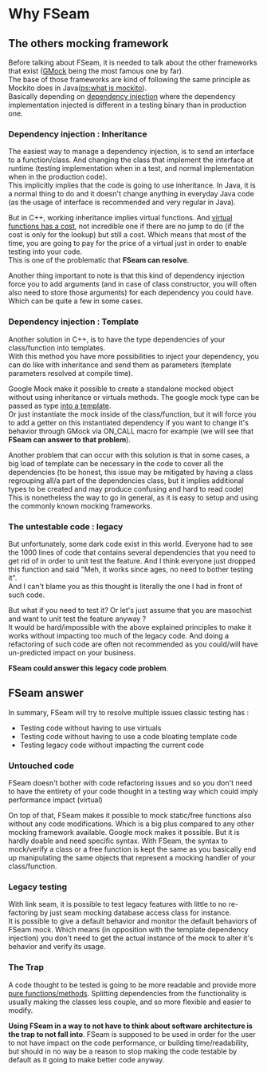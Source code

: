 <a id="top"></a>
# Why FSeam

## The others mocking framework

Before talking about FSeam, it is needed to talk about the other frameworks that exist ([GMock](https://github.com/google/googletest/blob/master/googlemock/README.md) being the most famous one by far).  
The base of those frameworks are kind of following the same principle as Mockito does in Java([ps:what is mockito](https://site.mockito.org/)).  
Basically depending on [dependency injection](https://en.wikipedia.org/wiki/Dependency_injection) where the dependency implementation injected is different in a testing binary than in production one.

### Dependency injection : Inheritance

The easiest way to manage a dependency injection, is to send an interface to a function/class. And changing the class that implement the interface at runtime (testing implementation when in a test, and normal implementation when in the production code).  
This implicitly implies that the code is going to use inheritance. In Java, it is a normal thing to do and it doesn't change anything in everyday Java code (as the usage of interface is recommended and very regular in Java).  
  
  But in C++, working inheritance implies virtual functions. And [virtual functions has a cost](https://stackoverflow.com/questions/667634/what-is-the-performance-cost-of-having-a-virtual-method-in-a-c-class), not incredible one if there are no jump to do (if the cost is only for the lookup) but still a cost. Which means that most of the time, you are going to pay for the price of a virtual just in order to enable testing into your code.  
  This is one of the problematic that **FSeam can resolve**.

  
Another thing important to note is that this kind of dependency injection force you to add arguments (and in case of class constructor, you will often also need to store those arguments) for each dependency you could have. Which can be quite a few in some cases.

### Dependency injection : Template

Another solution in C++, is to have the type dependencies of your class/function into templates.  
With this method you have more possibilities to inject your dependency, you can do like with inheritance and send them as parameters (template parameters resolved at compile time).  

Google Mock make it possible to create a standalone mocked object without using inheritance or virtuals methods. The google mock type can be passed as type [into a template](https://github.com/google/googlemock/blob/master/googlemock/docs/v1_6/CookBook.md#mocking-class-templates).  
 Or just instantiate the mock inside of the class/function, but it will force you to add a getter on this instantiated dependency if you want to change it's behavior through GMock via ON_CALL macro for example (we will see that **FSeam can answer to that problem**).

Another problem that can occur with this solution is that in some cases, a big load of template can be necessary in the code to cover all the dependencies (to be honest, this issue may be mitigated by having a class regrouping all/a part of the dependencies class, but it implies additional types to be created and may produce confusing and hard to read code)  
This is nonetheless the way to go in general, as it is easy to setup and using the commonly known mocking frameworks.

### The untestable code : legacy

But unfortunately, some dark code exist in this world. Everyone had to see the 1000 lines of code that contains several dependencies that you need to get rid of in order to unit test the feature. And I think everyone just dropped this function and said "Meh, it works since ages, no need to bother testing it".  
And I can't blame you as this thought is literally the one I had in front of such code. 

But what if you need to test it? Or let's just assume that you are masochist and want to unit test the feature anyway ?  
It would be hard/impossible with the above explained principles to make it works without impacting too much of the legacy code. And doing a refactoring of such code are often not recommended as you could/will have un-predicted impact on your business.  

**FSeam could answer this legacy code problem**.

## FSeam answer

In summary, FSeam will try to resolve multiple issues classic testing has : 
* Testing code without having to use virtuals
* Testing code without having to use a code bloating template code
* Testing legacy code without impacting the current code

### Untouched code
FSeam doesn't bother with code refactoring issues and so you don't need to have the entirety of your code thought in a testing way which could imply performance impact (virtual)

On top of that, FSeam makes it possible to mock static/free functions also without any code modifications. Which is a big plus compared to any other mocking framework available. Google mock makes it possible. But it is hardly doable and need specific syntax. 
With FSeam, the syntax to mock/verify a class or a free function is kept the same as you basically end up manipulating the same objects that represent a mocking handler of your class/function. 


### Legacy testing
With link seam, it is possible to test legacy features with little to no re-factoring by just seam mocking database access class for instance.  
It is possible to give a default behavior and monitor the default behaviors of FSeam mock. Which means (in opposition with the template dependency injection) you don't need to get the actual instance of the mock to alter it's behavior and verify its usage.

### The Trap
A code thought to be tested is going to be more readable and provide more [pure functions/methods](https://en.wikipedia.org/wiki/Pure_function).
Splitting dependencies from the functionality is usually making the classes less couple, and so more flexible and easier to modify.  

**Using FSeam in a way to not have to think about software architecture is the trap to not fall into**. FSeam is supposed to be used in order for the user to not have impact on the code performance, or building time/readability, but should in no way be a reason to stop making the code testable by default as it going to make better code anyway.
